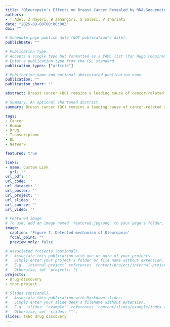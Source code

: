 ```yaml
---
title: "Oleuropein's Effects on Breast Cancer Revealed by RNA-Sequencing and Deep Learning"
authors:
- T Adel, Z Nayeri, B Jahangiri, S Salesi, V shariati
date: "2025-08-08T00:00:00Z"
doi: ""

# Schedule page publish date (NOT publication's date).
publishDate: ""

# Publication type.
# Accepts a single type but formatted as a YAML list (for Hugo requirements).
# Enter a publication type from the CSL standard.
publication_types: ["article"]

# Publication name and optional abbreviated publication name.
publication: ""
publication_short: ""

abstract: Breast cancer (BC) remains a leading cause of cancer-related morbidity and mortality worldwide, highlighting the Critical need for innovative treatment strategies. Phytochemicals, bioactive compounds derived from plants, have emerged as promising candidates in cancer therapy due to their diverse anti-cancer properties. Oleuropein, a polyphenol found in olive oil, has shown potential in modulating key signaling pathways, inducing apoptosis, and inhibiting metastasis in various cancer models. In this study, we investigated the effects of oleuropein on genome expression profile of MDA-MB-231 BC cell line by RNA-sequencing method. The cell line treated with 200 μL of oleuropein for 48 hours, total RNA extracted from both treated and untreated cells and RNA sequencing performed to assess global gene expression changes. Differential Gene Expression (DEG) analysis was conducted to evaluate pharmacological effects of Oleuropein treatment through pathway analysis and deep learning models. A comprehensive RNA-sequencing analysis revealed a total of 137 differentially expressed genes in MDA-MB-231cells treated with oleuropein. Of these, 115 genes were downregulated, while 21 genes were upregulated during the study. These findings suggest that oleuropein exerts a significant impact on breast cancer cells by modulating multiple molecular mechanisms. The downregulation of numerous genes involved in cell proliferation, survival, and invasion pathways indicates the potential for oleuropein to inhibit tumor growth and metastasis in BC.

# Summary. An optional shortened abstract.
summary: Breast cancer (BC) remains a leading cause of cancer-related morbidity and mortality worldwide, highlighting the Critical need for innovative treatment strategies. Phytochemicals, bioactive compounds derived from plants, have emerged as promising candidates in cancer therapy due to their diverse anti-cancer properties. Oleuropein, a polyphenol found in olive oil, has shown potential in modulating key signaling pathways, inducing apoptosis, and inhibiting metastasis in various cancer models. In this study, we investigated the effects of oleuropein on genome expression profile of MDA-MB-231 BC cell line by RNA-sequencing method. The cell line treated with 200 μL of oleuropein for 48 hours, total RNA extracted from both treated and untreated cells and RNA sequencing performed to assess global gene expression changes. Differential Gene Expression (DEG) analysis was conducted to evaluate pharmacological effects of Oleuropein treatment through pathway analysis and deep learning models. A comprehensive RNA-sequencing analysis revealed a total of 137 differentially expressed genes in MDA-MB-231cells treated with oleuropein. Of these, 115 genes were downregulated, while 21 genes were upregulated during the study. These findings suggest that oleuropein exerts a significant impact on breast cancer cells by modulating multiple molecular mechanisms. The downregulation of numerous genes involved in cell proliferation, survival, and invasion pathways indicates the potential for oleuropein to inhibit tumor growth and metastasis in BC.

tags:
- Cancer
- Human
- Drug
- Transcriptome
- DL
- Network

featured: true

links:
- name: Custom Link
  url: ''
url_pdf: ''
url_code: ''
url_dataset: ''
url_poster: ''
url_project: ''
url_slides: ''
url_source: ''
url_video: ''

# Featured image
# To use, add an image named `featured.jpg/png` to your page's folder. 
image:
  caption: 'Figure 7. Detected mechanism of Oleuropein'
  focal_point: ""
  preview_only: false

# Associated Projects (optional).
#   Associate this publication with one or more of your projects.
#   Simply enter your project's folder or file name without extension.
#   E.g. `internal-project` references `content/project/internal-project/index.md`.
#   Otherwise, set `projects: []`.
projects:
- drug-discovery
- tnbc-project

# Slides (optional).
#   Associate this publication with Markdown slides.
#   Simply enter your slide deck's filename without extension.
#   E.g. `slides: "example"` references `content/slides/example/index.md`.
#   Otherwise, set `slides: ""`.
slides: tnbc drug discovery
---
```



